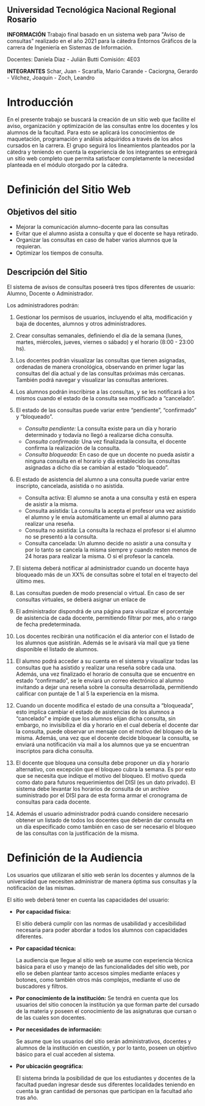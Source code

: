 ## Universidad Tecnológica Nacional Regional Rosario

**INFORMACIÓN**
Trabajo final basado en un sistema web para "Aviso de consultas" realizado en el año 2021 para la cátedra Entornos Gráficos de la carrera de Ingeniería en Sistemas de Información.

Docentes: Daniela Diaz - Julián Butti
Comisión: 4E03

**INTEGRANTES**
Schar, Juan - Scarafía, Mario Carande - Caciorgna, Gerardo - Vilchez, Joaquin - Zoch, Leandro

# Introducción

En el presente trabajo se buscará la creación de un sitio web que facilite el aviso, organización y optimización de las consultas entre los docentes y los alumnos de la facultad. Para esto se aplicará los conocimientos de maquetación, programación y análisis adquiridos a través de los años cursados en la carrera. El grupo seguirá los lineamientos planteados por la cátedra y teniendo en cuenta la experiencia de los integrantes se entregará un sitio web completo que permita satisfacer completamente la necesidad planteada en el módulo otorgado por la cátedra.

# Definición del Sitio Web

## Objetivos del sitio

-   Mejorar la comunicación alumno-docente para las consultas
-   Evitar que el alumno asista a consulta y que el docente se haya retirado.
-   Organizar las consultas en caso de haber varios alumnos que la requieran.
-   Optimizar los tiempos de consulta.

## Descripción del Sitio

El sistema de avisos de consultas poseerá tres tipos diferentes de usuario: Alumno, Docente o Administrador.

Los administradores podrán:

1.  Gestionar los permisos de usuarios, incluyendo el alta, modificación y baja de docentes, alumnos y otros administradores.
2.  Crear consultas semanales, definiendo el día de la semana (lunes, martes, miércoles, jueves, viernes o sábado) y el horario (8:00 - 23:00 hs).
3.  Los docentes podrán visualizar las consultas que tienen asignadas, ordenadas de manera cronológica, observando en primer lugar las consultas del día actual y de las consultas próximas más cercanas. También podrá navegar y visualizar las consultas anteriores.
4.  Los alumnos podrán inscribirse a las consultas, y se les notificará a los mismos cuando el estado de la consulta sea modificado a “cancelado”.
5.  El estado de las consultas puede variar entre “pendiente”, “confirmado” y “bloqueado”.

    -   _Consulta pendiente:_ La consulta existe para un día y horario determinado y todavía no llegó a realizarse dicha consulta.
    -   _Consulta confirmada:_ Una vez finalizada la consulta, el docente confirma la realización de la consulta.
    -   _Consulta bloqueada:_ En caso de que un docente no pueda asistir a ninguna consulta en el horario y día establecido las consultas asignadas a dicho día se cambian al estado “bloqueado”.

6.  El estado de asistencia del alumno a una consulta puede variar entre inscripto, cancelada, asistida o no asistida.

    -   Consulta activa: El alumno se anota a una consulta y está en espera
        de asistir a la misma.
    -   Consulta asistida: La consulta la acepta el
        profesor una vez asistido el alumno y le envía automáticamente un
        email al alumno para realizar una reseña.
    -   Consulta no asistida: La consulta la rechaza el profesor si el alumno no se presentó a la consulta.
    -   Consulta cancelada: Un alumno decide no asistir a una consulta y por lo tanto se cancela la misma siempre y cuando resten menos de 24 horas para realizar la misma. O si el profesor la cancela.

7.  El sistema deberá notificar al administrador cuando un docente haya
    bloqueado más de un XX% de consultas sobre el total en el trayecto
    del último mes.

8.  Las consultas pueden de modo presencial o virtual. En caso de ser consultas virtuales, se deberá asignar un enlace de
9.  El administrador dispondrá de una página para visualizar el porcentaje de asistencia de cada docente, permitiendo filtrar por mes, año o rango de fecha predeterminada.

10. Los docentes recibirán una notificación el día anterior con el listado de los alumnos que asistirán. Además se le avisará vía mail que ya tiene disponible el listado de alumnos.

11. El alumno podrá acceder a su cuenta en el sistema y visualizar todas las consultas que ha asistido y realizar una reseña sobre cada una. Además, una vez finalizado el horario de consulta que se encuentre en estado “confirmado”, se le enviará un correo electrónico al alumno invitando a dejar una reseña sobre la consulta desarrollada, permitiendo calificar con puntaje de 1 al 5 la experiencia en la misma.

12. Cuando un docente modifica el estado de una consulta a “bloqueada”, esto implica cambiar el estado de asistencias de los alumnos a “cancelado” e impide que los alumnos elijan dicha consulta, sin embargo, no invisibiliza el día y horario en el cual debería el docente dar la consulta, puede observar un mensaje con el motivo del bloqueo de la misma. Además, una vez que el docente decide bloquear la consulta, se enviará una notificación vía mail a los alumnos que ya se encuentran inscriptos para dicha consulta.
13. El docente que bloquea una consulta debe proponer un día y horario alternativo, con excepción que el bloqueo cubra la semana. Es por esto que se necesita que indique el motivo del bloqueo. El motivo queda como dato para futuros requerimientos del DISI (es un dato privado). El sistema debe levantar los horarios de consulta de un archivo suministrado por el DISI para de esta forma armar el cronograma de consultas para cada docente.
14. Además el usuario administrador podrá cuando considere necesario obtener un listado de todos los docentes que deberán dar consulta en un día especificado como también en caso de ser necesario el bloqueo de las consultas con la justificación de la misma.

# Definición de la Audiencia

Los usuarios que utilizaran el sitio web serán los docentes y alumnos de la universidad que necesiten administrar de manera óptima sus consultas y la notificación de las mismas.

El sitio web deberá tener en cuenta las capacidades del usuario:

-   **Por capacidad física:**

    El sitio deberá cumplir con las normas de usabilidad y accesibilidad
    necesaria para poder abordar a todos los alumnos con capacidades
    diferentes.

-   **Por capacidad técnica:**

    La audiencia que llegue al sitio web se asume con experiencia técnica
    básica para el uso y manejo de las funcionalidades del sitio web, por
    ello se deben plantear tanto accesos simples mediante enlaces y
    botones, como también otros más complejos, mediante el uso de
    buscadores y filtros.

-   **Por conocimiento de la institución:**
    Se tendrá en cuenta que los usuarios del sitio conocen la institución
    ya que forman parte del cursado de la materia y poseen el
    conocimiento de las asignaturas que cursan o de las cuales son
    docentes.
-   **Por necesidades de información:**

    Se asume que los usuarios del sitio serán administrativos, docentes y
    alumnos de la institución en cuestión, y por lo tanto, poseen un
    objetivo básico para el cual acceden al sistema.

-   **Por ubicación geográfica:**

    El sistema brinda la posibilidad de que los estudiantes y docentes de
    la facultad puedan ingresar desde sus diferentes localidades teniendo
    en cuenta la gran cantidad de personas que participan en la facultad
    año tras año.
